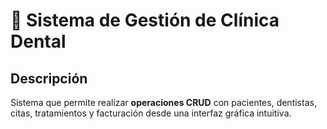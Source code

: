 # 🏥 Sistema de Gestión de Clínica Dental

## Descripción

Sistema que permite realizar **operaciones CRUD** con pacientes, dentistas, citas, tratamientos y facturación desde una interfaz gráfica intuitiva.


